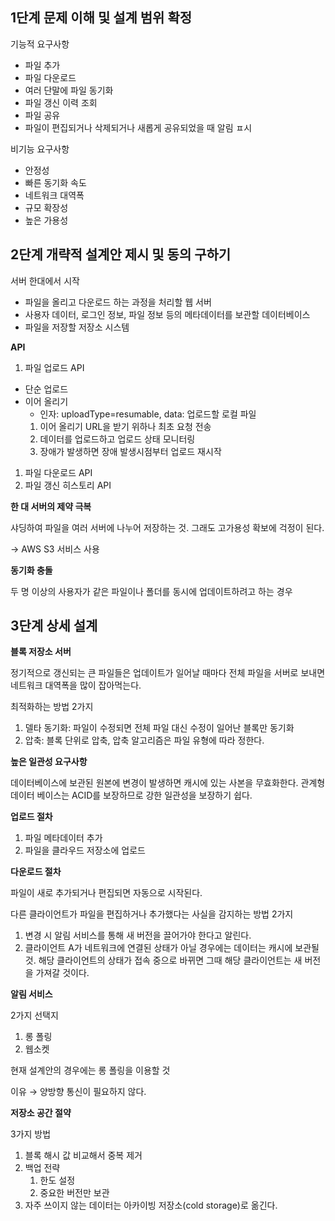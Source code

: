 ## 1단계 문제 이해 및 설계 범위 확정

기능적 요구사항

- 파일 추가
- 파일 다운로드
- 여러 단말에 파일 동기화
- 파일 갱신 이력 조회
- 파일 공유
- 파일이 편집되거나 삭제되거나 새롭게 공유되었을 때 알림 ㅍ시

비기능 요구사항

- 안정성
- 빠른 동기화 속도
- 네트워크 대역폭
- 규모 확장성
- 높은 가용성

## 2단계 개략적 설계안 제시 및 동의 구하기

서버 한대에서 시작

- 파일을 올리고 다운로드 하는 과정을 처리할 웹 서버
- 사용자 데이터, 로그인 정보, 파일 정보 등의 메타데이터를 보관할 데이터베이스
- 파일을 저장할 저장소 시스템

**API**

1. 파일 업로드 API
- 단순 업로드
- 이어 올리기
    - 인자: uploadType=resumable, data: 업로드할 로컬 파일
    1. 이어 올리기 URL을 받기 위하나 최초 요청 전송
    2. 데이터를 업로드하고 업로드 상태 모니터링
    3. 장애가 발생하면 장애 발생시점부터 업로드 재시작

1. 파일 다운로드 API
2. 파일 갱신 히스토리 API

********한 대 서버의 제약 극복********

샤딩하여 파일을 여러 서버에 나누어 저장하는 것. 그래도 고가용성 확보에 걱정이 된다.

→ AWS S3 서비스 사용

****************************동기화 충돌****************************

두 명 이상의 사용자가 같은 파일이나 폴더를 동시에 업데이트하려고 하는 경우

## 3단계 상세 설계

**블록 저장소 서버**

정기적으로 갱신되는 큰 파일들은 업데이트가 일어날 때마다 전체 파일을 서버로 보내면 네트워크 대역폭을 많이 잡아먹는다.

최적화하는 방법 2가지

1. 델타 동기화: 파일이 수정되면 전체 파일 대신 수정이 일어난 블록만 동기화
2. 압축: 블록 단위로 압축, 압축 알고리즘은 파일 유형에 따라 정한다.

******************높은 일관성 요구사항******************

데이터베이스에 보관된 원본에 변경이 발생하면 캐시에 있는 사본을 무효화한다. 관계형 데이터 베이스는 ACID를 보장하므로 강한 일관성을 보장하기 쉽다.

************************업로드 절차************************

1. 파일 메타데이터 추가
2. 파일을 클라우드 저장소에 업로드

****************************다운로드 절차****************************

파일이 새로 추가되거나 편집되면 자동으로 시작된다.

다른 클라이언트가 파일을 편집하거나 추가했다는 사실을 감지하는 방법 2가지

1. 변경 시 알림 서비스를 통해 새 버전을 끌어가야 한다고 알린다.
2. 클라이언트 A가 네트워크에 연결된 상태가 아닐 경우에는 데이터는 캐시에 보관될 것. 해당 클라이언트의 상태가 접속 중으로 바뀌면 그때 해당 클라이언트는 새 버전을 가져갈 것이다.

**************************알림 서비스**************************

2가지 선택지

1. 롱 폴링
2. 웹소켓

현재 설계안의 경우에는 롱 폴링을 이용할 것

이유 → 양방향 통신이 필요하지 않다.

**************************************저장소 공간 절약**************************************

3가지 방법

1. 블록 해시 값 비교해서 중복 제거
2. 백업 전략
    1. 한도 설정
    2. 중요한 버전만 보관
3. 자주 쓰이지 않는 데이터는 아카이빙 저장소(cold storage)로 옮긴다.